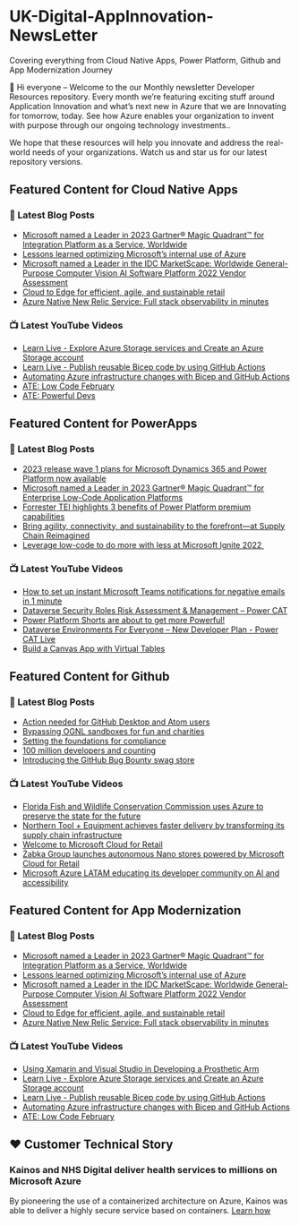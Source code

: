 # UK-Digital-AppInnovation-NewsLetter

Covering everything from Cloud Native Apps, Power Platform, Github and App Modernization Journey

👋 Hi everyone – Welcome to the our Monthly newsletter Developer Resources repository. Every month we’re featuring exciting stuff around Application Innovation and what’s next new in Azure that we are Innovating for tomorrow, today. See how Azure enables your organization to invent with purpose through our ongoing technology investments..


We hope that these resources will help you innovate and address the real-world needs of your organizations. Watch us and star us for our latest repository versions.

## Featured Content for Cloud Native Apps


### 📝 Latest Blog Posts

    
<!-- BLOGCNA:START -->
- [Microsoft named a Leader in 2023 Gartner® Magic Quadrant™ for Integration Platform as a Service, Worldwide](https://azure.microsoft.com/blog/microsoft-named-a-leader-in-2023-gartner-magic-quadrant-for-integration-platform-as-a-service-worldwide/)
- [Lessons learned optimizing Microsoft’s internal use of Azure](https://azure.microsoft.com/blog/lessons-learned-optimizing-microsoft-s-internal-use-of-azure/)
- [Microsoft named a Leader in the IDC MarketScape: Worldwide General-Purpose Computer Vision AI Software Platform 2022 Vendor Assessment](https://azure.microsoft.com/blog/microsoft-named-a-leader-in-the-idc-marketscape-worldwide-generalpurpose-computer-vision-ai-software-platform-2022-vendor/)
- [Cloud to Edge for efficient, agile, and sustainable retail](https://azure.microsoft.com/blog/cloud-to-edge-for-efficient-agile-and-sustainable-retail/)
- [Azure Native New Relic Service: Full stack observability in minutes](https://azure.microsoft.com/blog/azure-native-new-relic-service-full-stack-observability-in-minutes/)
<!-- BLOGCNA:END -->

### 📺 Latest YouTube Videos

 
<!-- YOUTUBECNA:START -->
- [Learn Live - Explore Azure Storage services and Create an Azure Storage account](https://www.youtube.com/watch?v=plhEkb4u-Vw)
- [Learn Live - Publish reusable Bicep code by using GitHub Actions](https://www.youtube.com/watch?v=WG-D83sYJL8)
- [Automating Azure infrastructure changes with Bicep and GitHub Actions](https://www.youtube.com/watch?v=P-q_1HLPeY4)
- [ATE: Low Code February](https://www.youtube.com/watch?v=nAM3pDXgMHU)
- [ATE: Powerful Devs](https://www.youtube.com/watch?v=PX3c8_Ni8lY)
<!-- YOUTUBECNA:END -->

##  Featured Content for PowerApps
### 📝 Latest Blog Posts
<!-- BLOGPOWER:START -->
- [2023 release wave 1 plans for Microsoft Dynamics 365 and Power Platform now available](https://cloudblogs.microsoft.com/dynamics365/bdm/2023/01/25/2023-release-wave-1-plans-for-microsoft-dynamics-365-and-power-platform-now-available/)
- [Microsoft named a Leader in 2023 Gartner® Magic Quadrant™ for Enterprise Low-Code Application Platforms](https://powerapps.microsoft.com/en-us/blog/microsoft-named-a-leader-in-2023-gartner-magic-quadrant-for-enterprise-low-code-application-platforms/)
- [Forrester TEI highlights 3 benefits of Power Platform premium capabilities](https://cloudblogs.microsoft.com/powerplatform/2022/11/28/forrester-tei-highlights-3-benefits-of-power-platform-premium-capabilities/)
- [Bring agility, connectivity, and sustainability to the forefront—at Supply Chain Reimagined](https://cloudblogs.microsoft.com/dynamics365/bdm/2022/10/27/bring-agility-connectivity-and-sustainability-to-the-forefront-at-supply-chain-reimagined/)
- [Leverage low-code to do more with less at Microsoft Ignite 2022 ](https://cloudblogs.microsoft.com/powerplatform/2022/10/12/leverage-low-code-to-do-more-with-less-at-microsoft-ignite-2022/)
<!-- BLOGPOWER:END -->
 ### 📺 Latest YouTube Videos
    
<!-- YOUTUBEPOWER:START -->
- [How to set up instant Microsoft Teams notifications for negative emails in 1 minute](https://www.youtube.com/watch?v=qfmQAObXTHQ)
- [Dataverse Security Roles Risk Assessment &amp; Management – Power CAT](https://www.youtube.com/watch?v=0z-yZcYaC5Y)
- [Power Platform Shorts are about to get more Powerful!](https://www.youtube.com/watch?v=Dk0NzNeCkSc)
- [Dataverse Environments For Everyone – New Developer Plan - Power CAT Live](https://www.youtube.com/watch?v=yXRSnN2AWTs)
- [Build a Canvas App with Virtual Tables](https://www.youtube.com/watch?v=0QuH7ZGfx0g)
<!-- YOUTUBEPOWER:END -->

##  Featured Content for Github
### 📝 Latest Blog Posts
<!-- BLOGGITHUB:START -->
- [Action needed for GitHub Desktop and Atom users](https://github.blog/2023-01-30-action-needed-for-github-desktop-and-atom-users/)
- [Bypassing OGNL sandboxes for fun and charities](https://github.blog/2023-01-27-bypassing-ognl-sandboxes-for-fun-and-charities/)
- [Setting the foundations for compliance](https://github.blog/2023-01-26-setting-the-foundations-for-compliance/)
- [100 million developers and counting](https://github.blog/2023-01-25-100-million-developers-and-counting/)
- [Introducing the GitHub Bug Bounty swag store](https://github.blog/2023-01-23-introducing-the-github-bug-bounty-swag-store/)
<!-- BLOGGITHUB:END -->
### 📺 Latest YouTube Videos
<!-- YOUTUBEGITHUB:START -->
- [Florida Fish and Wildlife Conservation Commission uses Azure to preserve the state for the future](https://www.youtube.com/watch?v=Y7E1CfP6Wj8)
- [Northern Tool + Equipment achieves faster delivery by transforming its supply chain infrastructure](https://www.youtube.com/watch?v=RBsf6I6uayg)
- [Welcome to Microsoft Cloud for Retail](https://www.youtube.com/watch?v=1ZG9IRJ8eEM)
- [Żabka Group launches autonomous Nano stores powered by Microsoft Cloud for Retail](https://www.youtube.com/watch?v=BJpwE4YLYD0)
- [Microsoft Azure LATAM educating its developer community on AI and accessibility](https://www.youtube.com/watch?v=P-JQl5MbUsY)
<!-- YOUTUBEGITHUB:END -->
##  Featured Content for App Modernization
### 📝 Latest Blog Posts
<!-- BLOGAPPMOD:START -->
- [Microsoft named a Leader in 2023 Gartner® Magic Quadrant™ for Integration Platform as a Service, Worldwide](https://azure.microsoft.com/blog/microsoft-named-a-leader-in-2023-gartner-magic-quadrant-for-integration-platform-as-a-service-worldwide/)
- [Lessons learned optimizing Microsoft’s internal use of Azure](https://azure.microsoft.com/blog/lessons-learned-optimizing-microsoft-s-internal-use-of-azure/)
- [Microsoft named a Leader in the IDC MarketScape: Worldwide General-Purpose Computer Vision AI Software Platform 2022 Vendor Assessment](https://azure.microsoft.com/blog/microsoft-named-a-leader-in-the-idc-marketscape-worldwide-generalpurpose-computer-vision-ai-software-platform-2022-vendor/)
- [Cloud to Edge for efficient, agile, and sustainable retail](https://azure.microsoft.com/blog/cloud-to-edge-for-efficient-agile-and-sustainable-retail/)
- [Azure Native New Relic Service: Full stack observability in minutes](https://azure.microsoft.com/blog/azure-native-new-relic-service-full-stack-observability-in-minutes/)
<!-- BLOGAPPMOD:END -->
### 📺 Latest YouTube Videos
<!-- YOUTUBEAPPMOD:START -->
- [Using Xamarin and Visual Studio in Developing a Prosthetic Arm](https://www.youtube.com/watch?v=r4SLot_PGgg)
- [Learn Live - Explore Azure Storage services and Create an Azure Storage account](https://www.youtube.com/watch?v=plhEkb4u-Vw)
- [Learn Live - Publish reusable Bicep code by using GitHub Actions](https://www.youtube.com/watch?v=WG-D83sYJL8)
- [Automating Azure infrastructure changes with Bicep and GitHub Actions](https://www.youtube.com/watch?v=P-q_1HLPeY4)
- [ATE: Low Code February](https://www.youtube.com/watch?v=nAM3pDXgMHU)
<!-- YOUTUBEAPPMOD:END -->


## ♥️ Customer Technical Story 

### Kainos and NHS Digital deliver health services to millions on Microsoft Azure

By pioneering the use of a containerized architecture on Azure, Kainos was able to deliver a highly secure service based on containers. [Learn how](https://customers.microsoft.com/en-us/story/1368348549535774520-kainos-and-nhs-digital-deliver-health-services-to-millions-on-microsoft-azure)

